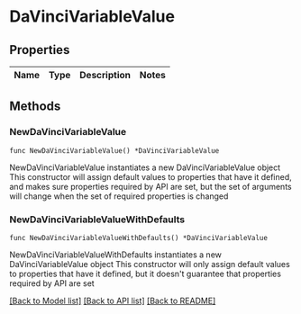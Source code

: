 # DaVinciVariableValue

## Properties

Name | Type | Description | Notes
------------ | ------------- | ------------- | -------------

## Methods

### NewDaVinciVariableValue

`func NewDaVinciVariableValue() *DaVinciVariableValue`

NewDaVinciVariableValue instantiates a new DaVinciVariableValue object
This constructor will assign default values to properties that have it defined,
and makes sure properties required by API are set, but the set of arguments
will change when the set of required properties is changed

### NewDaVinciVariableValueWithDefaults

`func NewDaVinciVariableValueWithDefaults() *DaVinciVariableValue`

NewDaVinciVariableValueWithDefaults instantiates a new DaVinciVariableValue object
This constructor will only assign default values to properties that have it defined,
but it doesn't guarantee that properties required by API are set


[[Back to Model list]](../README.md#documentation-for-models) [[Back to API list]](../README.md#documentation-for-api-endpoints) [[Back to README]](../README.md)


